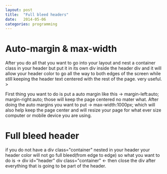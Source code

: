 ```yaml
---
layout: post
title:  "Full bleed headers"
date:   2014-05-06
categories: programming
---
```



# Auto-margin & max-width

After you do all that you want to go into your layout and nest a container class in your header but put it in its own div inside the header div and it will allow your header color to go all the way to both edges of the screen while still keeping the header text centered with the rest of the page. very useful. >

First thing you want to do is put a auto margin like this -> margin-left:auto; margin-right:auto; those will keep the page centered no mater what. After doing the auto margins you want to put -> max-width:1000px; which will also help keep the page center and will resize your page for what ever size computer or mobile device you are using.

# Full bleed header

if you do not have a div class="container" nested in your header your header color will not go full bleed(from edge to edge) so what you want to do is -> div id="header"  div class="container" <- then close the div after everything that is going to be part of the header.